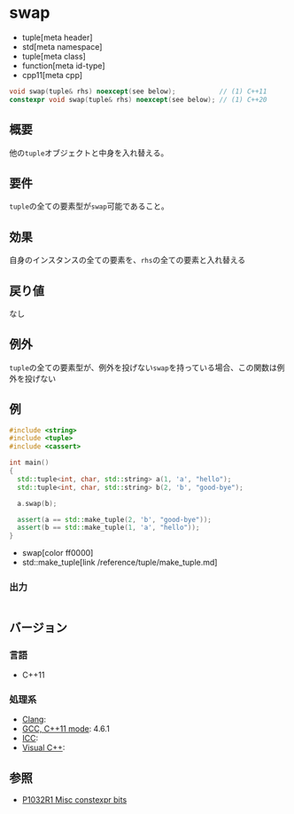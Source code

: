 # swap
* tuple[meta header]
* std[meta namespace]
* tuple[meta class]
* function[meta id-type]
* cpp11[meta cpp]

```cpp
void swap(tuple& rhs) noexcept(see below);           // (1) C++11
constexpr void swap(tuple& rhs) noexcept(see below); // (1) C++20
```

## 概要
他の`tuple`オブジェクトと中身を入れ替える。


## 要件
`tuple`の全ての要素型が`swap`可能であること。


## 効果
自身のインスタンスの全ての要素を、`rhs`の全ての要素と入れ替える


## 戻り値
なし


## 例外
`tuple`の全ての要素型が、例外を投げない`swap`を持っている場合、この関数は例外を投げない


## 例
```cpp example
#include <string>
#include <tuple>
#include <cassert>

int main()
{
  std::tuple<int, char, std::string> a(1, 'a', "hello");
  std::tuple<int, char, std::string> b(2, 'b', "good-bye");

  a.swap(b);

  assert(a == std::make_tuple(2, 'b', "good-bye"));
  assert(b == std::make_tuple(1, 'a', "hello"));
}
```
* swap[color ff0000]
* std::make_tuple[link /reference/tuple/make_tuple.md]

### 出力
```
```

## バージョン
### 言語
- C++11

### 処理系
- [Clang](/implementation.md#clang): 
- [GCC, C++11 mode](/implementation.md#gcc): 4.6.1
- [ICC](/implementation.md#icc): 
- [Visual C++](/implementation.md#visual_cpp): 


## 参照
- [P1032R1 Misc constexpr bits](http://www.open-std.org/jtc1/sc22/wg21/docs/papers/2018/p1032r1.html)
